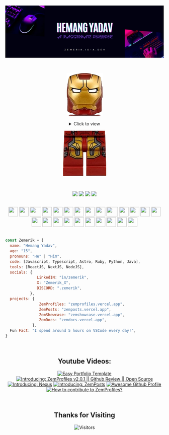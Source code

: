 <p align = "center">
  <img src = "assets/banner6.png" alt = "Banner">
</p>

<br>

<p align = "center"><img src = "assets/ironman-head.png"></p>

<div align = "center">
  <details close>
    <summary>
      Click to view
    </summary>

<br>

<p align = "center">
  <img src = "https://readme-typing-svg.demolab.com/?lines=Hello+👋+I'm+Hemang;🌐+Web+Developer+🌐;🏆+Open+Source+Enthusiast+🏆&font=Fira%20Code&center=true&width=380&height=50&duration=4000&pause=1000" alt="Example Usage - README Typing SVG">
</p>

![About](assets/About2.gif)

<details close>
  <summary>
    ✍️Blogs
  </summary>

<!-- BLOG-POST-LIST:START -->
- [My Journey with Hacktoberfest 2024](https://dev.to/zemerik/my-journey-with-hacktoberfest-2024-nce)
- [ZemProfiles - v2.0.1 &lpar;Prerelease&rpar;](https://dev.to/zemerik/zemprofiles-v201-prerelease-1mgd)
- [INTRODUCING ZEMPOSTS](https://dev.to/zemerik/introducing-zemposts-17nb)
- [Awesome GitHub Profile](https://dev.to/zemerik/awesome-github-profile-5bc5)
<!-- BLOG-POST-LIST:END -->

</details>

<details>
  <summary>
    ⚡Recent Activity
  </summary>

<br>

<!--START_SECTION:activity-->
1. 🔒 Closed issue [#1](https://github.com/Zemerik/Portfolio-Template/issues/1) in [Zemerik/Portfolio-Template](https://github.com/Zemerik/Portfolio-Template)
2. 🗣 Commented on [#1](https://github.com/Zemerik/Portfolio-Template/issues/1#issuecomment-2484000691) in [Zemerik/Portfolio-Template](https://github.com/Zemerik/Portfolio-Template)
3. 🚀 Published release [v3.0.1](https://github.com/Zemerik/Portfolio-Template/releases/tag/v3.0.1) in [Zemerik/Portfolio-Template](https://github.com/Zemerik/Portfolio-Template)
4. 🚀 Published release [v3.0.1](https://github.com/Zemerik/Portfolio-Template/releases/tag/v3.0.1) in [Zemerik/Portfolio-Template](https://github.com/Zemerik/Portfolio-Template)
5. ❗ Opened issue [#135](https://github.com/R0Y15/WeatherNow/issues/135) in [R0Y15/WeatherNow](https://github.com/R0Y15/WeatherNow)
<!--END_SECTION:activity-->

</details>

<details>
  <summary>
    🤯Tech Stack
  </summary>

<br>

![Tech Stack](assets/tools.svg)

</details>

<details>
  <summary>
    📰Badges
  </summary>

<br>

![Holopin Stats](https://holopin.me/zemerik)

  
</details>

<details>
  <summary>
    🎓My Stats
  </summary>

<br>

<table>
  <tr>
    <td>
    
  ![Github Languages](https://github-readme-stats.vercel.app/api/top-langs/?username=zemerik&layout=pie&theme=radical)
    </td>
    <td>

  ![Github Stats](https://github-readme-stats.vercel.app/api?username=zemerik&show=reviews,&show_icons=true&theme=radical&locale=en)
  
  <br>
  
  ![GitHub Streaks](https://streak-stats.demolab.com?user=Zemerik&theme=radical)
    </td>
  </tr>
</table>

<br>

</details>

</details>
</div>

<p align = "center"><img src = "assets/ironman-legs.png"></p>

<br>

<p align="center">
  
  <a href = "https://x.com/Zemerik_X" style = "text-decoration:none">
    <img height = "30" src = "https://img.shields.io/badge/zemerik_X-black.svg?&style=for-the-badge&logo=x&logoColor=white" />
  </a>
  
  <a href = "https://discord.gg/td5xqmzEcg" style = "text-decoration:none">
    <img height = "30" src = "https://img.shields.io/badge/.zemerik-darkblue.svg?&style=for-the-badge&logo=discord&logoColor=white" />
  </a>
  
  <a href = "https://www.linkedin.com/in/zemerik" style="text-decoration:none">
    <img height = "30" src = "https://img.shields.io/badge/in/zemerik-blue.svg?&style=for-the-badge&logo=linkedin&logoColor=white" />
  </a>
  
  <a href="https://www.youtube.com/channel/UCLJY3Fa0xheb_SNSuPkbdZw" style="text-decoration:none">
    <img height = "30" src = "https://img.shields.io/badge/Zemerik-%23E20036.svg?&style=for-the-badge&logo=YouTube&logoColor=white" />
  </a>

</p>
  
<br>

<div align = "center">
    <img src="https://cultofthepartyparrot.com/parrots/hd/githubparrot.gif" width="30" height="30"/>
    <img src="https://cultofthepartyparrot.com/flags/hd/indiaparrot.gif" width="30" height="30"/>
    <img src="https://cultofthepartyparrot.com/parrots/asyncparrot.gif" width="36" height="30"/>
    <img src="https://cultofthepartyparrot.com/parrots/hd/60fpsparrot.gif" width="30" height="30"/>
    <img src="https://cultofthepartyparrot.com/parrots/hd/jumpingparrot.gif" width="30" height="30"/>
    <img src="https://cultofthepartyparrot.com/parrots/hd/opensourceparrot.gif" width="30" height="30"/>
    <img src="https://cultofthepartyparrot.com/parrots/hd/dealwithitnowparrot.gif" width="30" height="30"/>
    <img src="https://cultofthepartyparrot.com/parrots/hd/hypnoparrotlight.gif" width="30" height="30"/>
    <img src="https://cultofthepartyparrot.com/parrots/databaseparrot.gif" width="30" height="30"/>
    <img src="https://cultofthepartyparrot.com/parrots/fixparrot.gif" width="36" height="30"/>
    <img src="https://cultofthepartyparrot.com/parrots/hd/laptop_parrot.gif" width="30" height="30"/>
    <img src="https://cultofthepartyparrot.com/parrots/hd/spinningparrot.gif" width="30" height="30"/>
    <img src="https://cultofthepartyparrot.com/parrots/hd/levitationparrot.gif" width="30" height="30"/>
    <img src="https://cultofthepartyparrot.com/parrots/hd/meldparrot.gif" width="30" height="30"/>
    <img src="https://cultofthepartyparrot.com/parrots/slomoparrot.gif" width="30" height="30"/>
    <img src="https://cultofthepartyparrot.com/parrots/hd/moonwalkingparrot.gif" width="30" height="30"/>
    <img src="https://cultofthepartyparrot.com/parrots/hd/stableparrot.gif" width="30" height="30"/>
    <img src="https://cultofthepartyparrot.com/parrots/hd/scienceparrot.gif" width="30" height="30"/>
    <img src="https://cultofthepartyparrot.com/parrots/hd/pirateparrot.gif" width="30" height="30"/>
    <img src="https://cultofthepartyparrot.com/parrots/hd/footballparrot.gif" width="30" height="30"/>
    <img src="https://cultofthepartyparrot.com/parrots/hd/illuminatiparrot.gif" width="30" height="30"/>
    <img src="https://cultofthepartyparrot.com/parrots/hd/hypnoparrotdark.gif" width="30" height="30"/>
    <img src="https://cultofthepartyparrot.com/parrots/hd/mustacheparrot.gif" width="30" height="30"/>
    <img src="https://cultofthepartyparrot.com/parrots/hd/laptop_parrot.gif" width="30" height="30"/>
   
</div>

<br>

```js
const Zemerik = {
  name: "Hemang Yadav",
  age: "15",
  pronouns: "He" | "Him",
  code: [Javascript, Typescript, Astro, Ruby, Python, Java],
  tools: [ReactJS, NextJS, NodeJS],
  socials: {
              LinkedIN: "in/zemerik",
              X: "Zemerik_X",
              DISCORD: ".zemerik",
           },
  projects: {
               ZemProfiles: "zemprofiles.vercel.app",
               ZemPosts: "zemposts.vercel.app",
               ZemShowcase: "zemshowcase.vercel.app",
               ZemDocs: "zemdocs.vercel.app",
            },
  Fun Fact: "I spend around 5 hours on VSCode every day!",
}
```

<br>

<h2 align = "center">
  Youtube Videos:
</h2>

<div align = "center">

<!-- BEGIN YOUTUBE-CARDS -->
[![Easy Portfolio Template](https://ytcards.demolab.com/?id=l-ePe_MJU-s&title=Easy+Portfolio+Template&lang=en&timestamp=1731829549&background_color=%230d1117&title_color=%23ffffff&stats_color=%23dedede&max_title_lines=1&width=250&border_radius=5&duration=184 "Easy Portfolio Template")](https://www.youtube.com/watch?v=l-ePe_MJU-s)
[![Introducing: ZemProfiles v2.0.1 || Github Review || Open Source](https://ytcards.demolab.com/?id=5XyGaH9f0wA&title=Introducing%3A+ZemProfiles+v2.0.1+%7C%7C+Github+Review+%7C%7C+Open+Source&lang=en&timestamp=1724561946&background_color=%230d1117&title_color=%23ffffff&stats_color=%23dedede&max_title_lines=1&width=250&border_radius=5&duration=407 "Introducing: ZemProfiles v2.0.1 || Github Review || Open Source")](https://www.youtube.com/watch?v=5XyGaH9f0wA)
[![Introducing: Nexus](https://ytcards.demolab.com/?id=6Hk0IL64H_4&title=Introducing%3A+Nexus&lang=en&timestamp=1723624449&background_color=%230d1117&title_color=%23ffffff&stats_color=%23dedede&max_title_lines=1&width=250&border_radius=5&duration=342 "Introducing: Nexus")](https://www.youtube.com/watch?v=6Hk0IL64H_4)
[![Introducing: ZemPosts](https://ytcards.demolab.com/?id=1HVd3NTt3f8&title=Introducing%3A+ZemPosts&lang=en&timestamp=1723352391&background_color=%230d1117&title_color=%23ffffff&stats_color=%23dedede&max_title_lines=1&width=250&border_radius=5&duration=411 "Introducing: ZemPosts")](https://www.youtube.com/watch?v=1HVd3NTt3f8)
[![Awesome Github Profile](https://ytcards.demolab.com/?id=YoPt46xyJpU&title=Awesome+Github+Profile&lang=en&timestamp=1717904453&background_color=%230d1117&title_color=%23ffffff&stats_color=%23dedede&max_title_lines=1&width=250&border_radius=5&duration=42 "Awesome Github Profile")](https://www.youtube.com/watch?v=YoPt46xyJpU)
[![How to contribute to ZemProfiles?](https://ytcards.demolab.com/?id=Qtm55EaAFPc&title=How+to+contribute+to+ZemProfiles%3F&lang=en&timestamp=1717596771&background_color=%230d1117&title_color=%23ffffff&stats_color=%23dedede&max_title_lines=1&width=250&border_radius=5&duration=159 "How to contribute to ZemProfiles?")](https://www.youtube.com/watch?v=Qtm55EaAFPc)
<!-- END YOUTUBE-CARDS -->

</div>

<br>

<h2 align = "center">
  Thanks for Visiting
</h2>

<p align="center"> 
  <img src="https://komarev.com/ghpvc/?username=zemerik&label=Visitors&color=0e75b6&style=flat" alt = "Visitors" />
</p>
